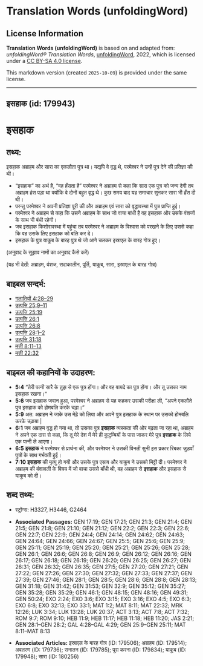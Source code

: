 # Translation Words (unfoldingWord)

## License Information

**Translation Words (unfoldingWord)** is based on and adapted from: _unfoldingWord® Translation Words_, [unfoldingWord](https://unfoldingword.org/utw), 2022, which is licensed under a [CC BY-SA 4.0 license](https://creativecommons.org/licenses/by-sa/4.0/legalcode.en).

This markdown version (created `2025-10-09`) is provided under the same license.



--------------------------------

## इसहाक (id: 179943)

इसहाक
=====

तथ्य:
-----

इसहाक अब्राहम और सारा का एकलौता पुत्र था। यद्यपि वे वृद्ध थे, परमेश्वर ने उन्हें पुत्र देने की प्रतिज्ञा की थी।

* “इसहाक” का अर्थ है, “वह हँसता है” परमेश्वर ने अब्राहम से कहा कि सारा एक पुत्र को जन्म देगी तब अब्राहम हंस पड़ा था क्योंकि वे दोनों बहुत वृद्ध थे। कुछ समय बाद यह समाचार सुनकर सारा भी हँस दी थी।
* परन्तु परमेश्वर ने अपनी प्रतिज्ञा पूरी की और अब्राहम एवं सारा को वृद्धावस्था में पुत्र प्राप्ति हुई।
* परमेश्वर ने अब्राहम से कहा कि उसने अब्राहम के साथ जो वाचा बांधी है वह इसहाक और उसके वंशजों के साथ भी बंधी रहेगी।
* जब इसहाक किशोरावस्था में पहुंचा तब परमेश्वर ने अब्राहम के विश्वास को परखने के लिए उससे कहा कि वह उसके लिए इसहाक को बलि कर दे।
* इसहाक के पुत्र याकूब के बारह पुत्र थे जो आगे चलकर इस्राएल के बारह गोत्र हुए।

(अनुवाद के सुझाव नामों का अनुवाद कैसे करें)

(यह भी देखें: अब्राहम, वंशज, सदाकालीन, पूर्ति, याकूब, सारा, इस्राएल के बारह गोत्र)

बाइबल सन्दर्भ:
--------------

* [गलातियों 4:28–29](https://ref.ly/Gal4:28-Gal4:29)
* [उत्पत्ति 25:9–11](https://ref.ly/Gen25:9-Gen25:11)
* [उत्पत्ति 25:19](https://ref.ly/Gen25:19)
* [उत्पत्ति 26:1](https://ref.ly/Gen26:1)
* [उत्पत्ति 26:8](https://ref.ly/Gen26:8)
* [उत्पत्ति 28:1–2](https://ref.ly/Gen28:1-Gen28:2)
* [उत्पत्ति 31:18](https://ref.ly/Gen31:18)
* [मत्ती 8:11–13](https://ref.ly/Matt8:11-Matt8:13)
* [मत्ती 22:32](https://ref.ly/Matt22:32)

बाइबल की कहानियों के उदाहरण:
----------------------------

* **5:4** “तेरी पत्नी सारै के तुझ से एक पुत्र होंगा। और वह वायदे का पुत्र होंगा। और तू उसका नाम इसहाक रखना।”
* **5:6** जब इसहाक जवान हुआ, परमेश्वर ने अब्राहम से यह कहकर उसकी परीक्षा ली, “अपने एकलौते पुत्र इसहाक को होमबलि करके चढ़ा।”
* **5:9** अत: अब्राहम ने जाके उस मेढ़े को लिया और अपने पुत्र इसहाक के स्थान पर उसको होमबलि करके चढ़ाया \|
* **6:1** जब अब्राहम वृद्ध हो गया था, तो उसका पुत्र **इसहाक** व्यस्कता की ओर बढ़ता जा रहा था, अब्राहम ने अपने एक दास से कहा, कि तू मेरे देश में मेरे ही कुटुम्बियों के पास जाकर मेरे पुत्र **इसहाक** के लिये एक पत्नी ले आएगा।
* **6:5** **इसहाक** ने परमेश्वर से प्रार्थना की, और परमेश्वर ने उसकी विनती सुनी इस प्रकार रिबका जुड़वाँ पुत्रों के साथ गर्भवती हुई।
* **7:10** **इसहाक** की मृत्यु हो गयी और उसके पुत्र एसाव और याकूब ने उसको मिट्टी दी। परमेश्वर ने अब्राहम की वंशावली के विषय में जो वाचा उससे बाँधी थी, वह अब्राहम से **इसहाक** और इसहाक से याकूब को दी।

शब्द तथ्य:
----------

* स्ट्रोंग्स: H3327, H3446, G2464

* **Associated Passages:** GEN 17:19; GEN 17:21; GEN 21:3; GEN 21:4; GEN 21:5; GEN 21:8; GEN 21:10; GEN 21:12; GEN 22:2; GEN 22:3; GEN 22:6; GEN 22:7; GEN 22:9; GEN 24:4; GEN 24:14; GEN 24:62; GEN 24:63; GEN 24:64; GEN 24:66; GEN 24:67; GEN 25:5; GEN 25:6; GEN 25:9; GEN 25:11; GEN 25:19; GEN 25:20; GEN 25:21; GEN 25:26; GEN 25:28; GEN 26:1; GEN 26:6; GEN 26:8; GEN 26:9; GEN 26:12; GEN 26:16; GEN 26:17; GEN 26:18; GEN 26:19; GEN 26:20; GEN 26:25; GEN 26:27; GEN 26:31; GEN 26:32; GEN 26:35; GEN 27:5; GEN 27:20; GEN 27:21; GEN 27:22; GEN 27:26; GEN 27:30; GEN 27:32; GEN 27:33; GEN 27:37; GEN 27:39; GEN 27:46; GEN 28:1; GEN 28:5; GEN 28:6; GEN 28:8; GEN 28:13; GEN 31:18; GEN 31:42; GEN 31:53; GEN 32:9; GEN 35:12; GEN 35:27; GEN 35:28; GEN 35:29; GEN 46:1; GEN 48:15; GEN 48:16; GEN 49:31; GEN 50:24; EXO 2:24; EXO 3:6; EXO 3:15; EXO 3:16; EXO 4:5; EXO 6:3; EXO 6:8; EXO 32:13; EXO 33:1; MAT 1:2; MAT 8:11; MAT 22:32; MRK 12:26; LUK 3:34; LUK 13:28; LUK 20:37; ACT 3:13; ACT 7:8; ACT 7:32; ROM 9:7; ROM 9:10; HEB 11:9; HEB 11:17; HEB 11:18; HEB 11:20; JAS 2:21; GEN 28:1–GEN 28:2; GAL 4:28–GAL 4:29; GEN 25:9–GEN 25:11; MAT 8:11–MAT 8:13
* **Associated Articles:** इस्राएल के बारह गोत्र (ID: 179506); अब्राहम (ID: 179514); अवतरण (ID: 179736); सनातन (ID: 179785); पूरा करना (ID: 179834); याकूब (ID: 179948); सारा (ID: 180256)

